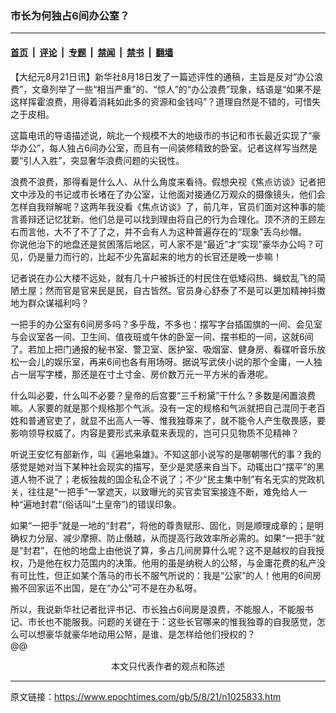 ### 市长为何独占6间办公室？

---

#### [首页](../../../..?n1025833) &nbsp;|&nbsp; [评论](../../../../../epoch-comment?n1025833) &nbsp;|&nbsp; [专题](../../../../../epoch-special?n1025833) &nbsp;|&nbsp; [禁闻](../../../../../epoch-news?n1025833) &nbsp;|&nbsp; [禁书](../../../../../books?n1025833) &nbsp;|&nbsp; [翻墙](https://github.com/gfw-breaker/nogfw/blob/master/README.md?n1025833)


<div class="post_content" id="artbody" itemprop="articleBody">
 <!-- article content begin -->
 <p>
  【大纪元8月21日讯】新华社8月18日发了一篇述评性的通稿，主旨是反对“办公浪费”，文章列举了一些“相当严重”的、“惊人”的“办公浪费”现象，结语是“如果不是这样挥霍浪费，用得着消耗如此多的资源和金钱吗”？道理自然是不错的，可惜失之于皮相。
 </p>
 <p>
  这篇电讯的导语描述说，皖北一个规模不大的地级市的书记和市长最近实现了“豪华办公”，每人独占6间办公室，而且有一间装修精致的卧室。记者这样写当然是要“引人入胜”，突显奢华浪费问题的尖锐性。
 </p>
 <p>
  浪费不浪费，那得看是什么人、从什么角度来看待。假想央视《焦点访谈》记者把文中涉及的书记或市长堵在了办公室，让他面对接通亿万观众的摄像镜头，他们会怎样自我辩解呢？这两年我没看《焦点访谈》了，前几年，官员们面对这种事的能言善辩还记忆犹新。他们总是可以找到理由将自己的行为合理化。顶不济的王顾左右而言他，大不了不了了之，并不会有人为这种普遍存在的“现象”丢乌纱帽。
  <br/>
  你说他治下的地盘还是贫困落后地区，可人家不是“最近”才“实现”豪华办公吗？可见，仍是量力而行的，比起不少先富起来的地方的长官还是晚一步嘛！
 </p>
 <p>
  记者说在办公大楼不远处，就有几十户被拆迁的村民住在低矮闷热、蝇蚊乱飞的简陋土屋；然而官是官来民是民，自古皆然。官员身心舒泰了不是可以更加精神抖擞地为群众谋福利吗？
 </p>
 <p>
  一把手的办公室有6间房多吗？多乎哉，不多也：摆写字台插国旗的一间、会见室与会议室各一间、卫生间、值夜班或午休的卧室一间、摆书柜的一间，这就6间了。若加上把门通报的秘书室、警卫室、医护室、吸烟室、健身房、看碟听音乐放松一会儿的娱乐室，再来6间也各有用场呀。据说写武侠小说的那个金庸，一人独占一层写字楼，那还是在寸土寸金、房价数万元一平方米的香港呢。
 </p>
 <p>
  什么叫必要，什么叫不必要？皇帝的后宫要“三千粉黛”干什么？多数是闲置浪费嘛。人家要的就是那个规格那个气派。没有一定的规格和气派就把自己混同于老百姓和普通官吏了，就显不出高人一等、惟我独尊来了，就不能令人产生敬畏感，要影响领导权威了。内容是要形式来承载来表现的，岂可只见物质不见精神？
 </p>
 <p>
  听说王安忆有部新作，叫《遍地枭雄》。不知这部小说写的是哪朝哪代的事？我的感觉是她对当下某种社会现实的描写，至少是灵感来自当下。动辄出口“摆平”的黑道人物不说了；老板独裁的国企私企不说了；不少“民主集中制”有名无实的党政机关，往往是“一把手”一掌遮天，以致曝光的买官卖官案接连不断，难免给人一种“遍地封君”(俗话叫“土皇帝”)的错误印象。
 </p>
 <p>
  如果“一把手”就是一地的“封君”，将他的尊贵赋形、固化，则是顺理成章的；是明确权力分层、减少摩擦、防止僭越，从而提高行政效率所必需的。如果“一把手”就是“封君”，在他的地盘上由他说了算，多占几间房算什么呢？这不是越权的自我授权，乃是他在权力范围内的决策。他用的虽是纳税人的公帑，与金庸花费的私产没有可比性，但正如某个落马的市长不服气所说的：我是“公家”的人！他用的6间房搬不回家运不出国，是在“办公”可不是在办私呀。
 </p>
 <p>
  所以，我说新华社记者批评书记、市长独占6间房是浪费，不能服人，不能服书记、市长也不能服我。问题的关键在于：这些长官哪来的惟我独尊的自我感觉，怎么可以想豪华就豪华地动用公帑，是谁、是怎样给他们授权的？
  <br/>
  @@
  <font color="#ffffff">
   (http://www.dajiyuan.com)
  </font>
  <br/>
  <center>
   <font class="GY13">
    本文只代表作者的观点和陈述
   </font>
  </center>
 </p>
 <!-- article content end -->
 <div id="below_article_ad">
 </div>
</div>


---

原文链接：https://www.epochtimes.com/gb/5/8/21/n1025833.htm